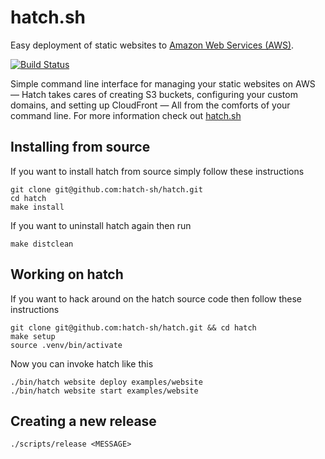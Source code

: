 # hatch.sh

Easy deployment of static websites to [Amazon Web Services (AWS)][aws].

[![Build Status](https://travis-ci.org/hatch-sh/hatch.svg?branch=master)](https://travis-ci.org/hatch-sh/hatch)

Simple command line interface for managing your static websites on AWS — Hatch
takes cares of creating S3 buckets, configuring your custom domains, and
setting up CloudFront — All from the comforts of your command line. For more
information check out [hatch.sh][hatch.sh]

## Installing from source

If you want to install hatch from source simply follow these instructions

    git clone git@github.com:hatch-sh/hatch.git
    cd hatch
    make install

If you want to uninstall hatch again then run

    make distclean

## Working on hatch

If you want to hack around on the hatch source code then follow these
instructions

    git clone git@github.com:hatch-sh/hatch.git && cd hatch
    make setup
    source .venv/bin/activate

Now you can invoke hatch like this

    ./bin/hatch website deploy examples/website
    ./bin/hatch website start examples/website

## Creating a new release

    ./scripts/release <MESSAGE>

[aws]: https://aws.amazon.com/
[hatch.sh]: https://hatch.sh
[homebrew]: https://brew.sh
[oh-my-zsh]: https://github.com/robbyrussell/oh-my-zsh
